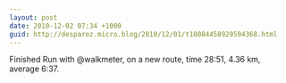 ```yaml
---
layout: post
date: 2010-12-02 07:34 +1000
guid: http://desparoz.micro.blog/2010/12/01/t10084458929594368.html
---
```

Finished Run with @walkmeter, on a new route, time 28:51, 4.36 km, average 6:37.
